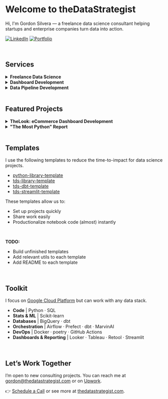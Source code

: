 # Welcome to theDataStrategist

Hi, I'm Gordon Silvera — a freelance data science consultant helping startups and enterprise companies turn data into action.

[![LinkedIn](https://img.shields.io/badge/-LinkedIn-blue?style=flat&logo=linkedin)](https://www.linkedin.com/in/gordonsilvera)
[![Portfolio](https://img.shields.io/badge/-Portfolio-black?style=flat&logo=github)]([https://yourportfolio.com](https://github.com/the-datastrategist/.github/edit/main/README.md))

<br>

## Services

<details>
  <summary><b> Freelance Data Science</b></summary>

  I've worked as a data scientist for companies including<br>
  
  <img src="https://upload.wikimedia.org/wikipedia/commons/2/26/Spotify_logo_with_text.svg" alt="Spotify" width="100"/><br>
  <b>Senior Data Scientist</b> @ Spotify<br><br>
  
  <img src="https://upload.wikimedia.org/wikipedia/commons/f/fa/Indeed_logo.png" alt="Indeed" width="100"/><br>
  <b>Senior Product Scientist</b> @ Indeed<br><br>
  
  <img src="images/logos/cirkul-seeklogo-2.svg" alt="Cirkul" width="100"/><br>
  <b>Data Science Consultant</b> @ Cirkul<br><br>
  
  <img src="images/logos/digitas-seeklogo.png" alt="Digitas" width="100"/><br>
  <b>Data Scientist</b> @ Digitas<br><br>

</details>

<details>
  <summary><b> Dashboard Development</b></summary>

  We will build and maintain custom dashboards for your organization
  - Example 1
  - Example 2
  - Example 3

</details>

<details>
  <summary><b> Data Pipeline Development</b></summary>

  We will build and maintain data pipelines for your organization
  - Example 1
  - Example 2
  - Example 3

</details>

<br>

## Featured Projects

<details>
  <summary><b>TheLook: eCommerce Dashboard Development</b></summary>

  <br>
  
  We build data pipelines and dashboards using best-in-class services such as Fivetran, Google BigQuery, dbt, and Looker. 
  We combine this with strategic frameworks to ensure the data, metrics, and dashboards are properly understood across the business.
  
  In this project, we use data from a fictitious e-commerce company, TheLook, to build the technical and strategic components below. 
  The source data are publicly available from Google.

  __Deliverables__ 
  - [Project Brief | Google Sheets](https://docs.google.com/document/d/1lKgfRu8e3j__711EazlMn1VUS68wOilqYVmDALAmbTQ/edit?usp=sharing). A summary of the work to complete. I create a project brief for every project.
  - [Company Metrics Dashboard | Looker Studio](https://lookerstudio.google.com/reporting/44a538de-96fc-4af6-a534-33f5090634b3). A simple executive summary for business performance.
  - [Data Pipeline | dbt + BigQuery](https://github.com/the-datastrategist/thelook-ecommerce). The data pipeline that sources the Company Metrics Dashboard.
  - [Dashboard Design | Figma](https://www.figma.com/design/vYJqKy7vMKfDc5Kr8rZAkN/tDS-%7C-Dashboard-Design-Template?node-id=0-1&p=f). Before the build, we can design your dashboard.
  - [Data Catalog | Google Sheets](https://docs.google.com/spreadsheets/d/1mhPl2p2TV6lHnVCt50jer-9SrDpR4ChXdnThSBOyMbI/edit?gid=2036193832#gid=2036193832). This simple Data Catalog will help us track, understand, and communicate your data from where it's sourced until when it's used.

  <br>

  <img src="images/thelook_company_metrics_dashboard_2.png" width="50%" />

  __TODO__
  - Improve dashboard image
  - Add links to deliverables
  - Complete Company Metrics dashboard
  - Improve visualizations in Company Metrics dashboard
  - Move dbt pipeline to poetry

  <br>

</details>

<details>
  <summary><b> "The Most Python" Report</b></summary>

  I analyzed 200K IPython notebooks and 2M+ StackOverview posts to identify Python's most common code, libraries, and questions.

  __Deliverables__
  - [The Top 10 Python Functions used by Data Scientists | Medium](https://thedatastrategist.medium.com/what-are-pythons-most-used-functions-d760dc28fd96)
  - [Dashboard | Looker Studio](https://lookerstudio.google.com/reporting/a5096f7e-26c8-48f7-a496-da1fdef6b008). Dashboard containing basic insights on Python usage.
  - [the-most-python | Github](https://github.com/the-datastrategist/the_most_python) This repo uses dbt to manage the data pipelines.

</details>


<br>

## Templates

I use the following templates to reduce the time-to-impact for data science projects.
- [python-library-template](https://github.com/the-datastrategist/python-library-template)
- [tds-library-template](https://github.com/the-datastrategist/tds-library-template)
- [tds-dbt-template](https://github.com/the-datastrategist/tds-dbt-template)
- [tds-streamlit-template](https://github.com/the-datastrategist/tds-streamlit-template)

These templates allow us to:
- Set up projects quickly
- Share work easily
- Productionalize notebook code (almost) instantly

<br>

__TODO:__
- Build unfinished templates
- Add relevant utils to each template
- Add README to each template

<br>

## Toolkit

I focus on [Google Cloud Platform](https://cloud.google.com/) but can work with any data stack.

- __Code__ | Python · SQL
- __Stats & ML__ | Scikit-learn
- __Databases__ | BigQuery · dbt
- __Orchestration__ | Airflow · Prefect · dbt · MarvinAI
- __DevOps__ | Docker · poetry · GitHub Actions
- __Dashboards & Reporting__ | Looker · Tableau · Retool · Streamlit

<br>

## Let’s Work Together

I’m open to new consulting projects.
You can reach me at [gordon@thedatastrategist.com](mailto:gordon@thedatastrategist.com) or on [Upwork](https://www.upwork.com/freelancers/thedatastrategist).

👉 [Schedule a Call](https://calendly.com/gordon-silvera/thedatastrategist-initial-meeting) or see more at
[thedatastrategist.com](https://www.thedatastrategist.com).
